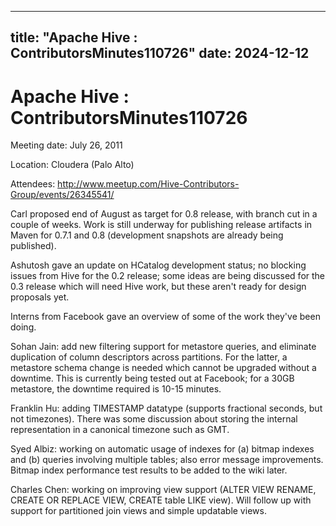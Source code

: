 ---

title: "Apache Hive : ContributorsMinutes110726"
date: 2024-12-12
----------------

# Apache Hive : ContributorsMinutes110726

Meeting date: July 26, 2011

Location: Cloudera (Palo Alto)

Attendees: <http://www.meetup.com/Hive-Contributors-Group/events/26345541/>

Carl proposed end of August as target for 0.8 release, with branch cut in a couple of weeks. Work is still underway for publishing release artifacts in Maven for 0.7.1 and 0.8 (development snapshots are already being published).

Ashutosh gave an update on HCatalog development status; no blocking issues from Hive for the 0.2 release; some ideas are being discussed for the 0.3 release which will need Hive work, but these aren't ready for design proposals yet.

Interns from Facebook gave an overview of some of the work they've been doing.

Sohan Jain: add new filtering support for metastore queries, and eliminate duplication of column descriptors across partitions. For the latter, a metastore schema change is needed which cannot be upgraded without a downtime. This is currently being tested out at Facebook; for a 30GB metastore, the downtime required is 10-15 minutes.

Franklin Hu: adding TIMESTAMP datatype (supports fractional seconds, but not timezones). There was some discussion about storing the internal representation in a canonical timezone such as GMT.

Syed Albiz: working on automatic usage of indexes for (a) bitmap indexes and (b) queries involving multiple tables; also error message improvements. Bitmap index performance test results to be added to the wiki later.

Charles Chen: working on improving view support (ALTER VIEW RENAME, CREATE OR REPLACE VIEW, CREATE table LIKE view). Will follow up with support for partitioned join views and simple updatable views.

